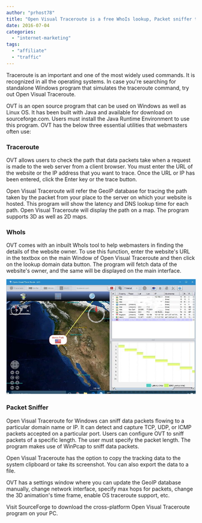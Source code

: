 ```yaml
---
author: "prhost78"
title: "Open Visual Traceroute is a free WhoIs lookup, Packet sniffer tool for PC"
date: 2016-07-04
categories: 
  - "internet-marketing"
tags: 
  - "affiliate"
  - "traffic"
---
```


Traceroute is an important and one of the most widely used commands. It is recognized in all the operating systems. In case you're searching for standalone Windows program that simulates the traceroute command, try out Open Visual Traceroute.

OVT is an open source program that can be used on Windows as well as Linux OS. It has been built with Java and available for download on sourceforge.com. Users must install the Java Runtime Environment to use this program. OVT has the below three essential utilities that webmasters often use:

### Traceroute

OVT allows users to check the path that data packets take when a request is made to the web server from a client browser. You must enter the URL of the website or the IP address that you want to trace. Once the URL or IP has been entered, click the Enter key or the trace button.

Open Visual Traceroute will refer the GeoIP database for tracing the path taken by the packet from your place to the server on which your website is hosted. This program will show the latency and DNS lookup time for each path. Open Visual Traceroute will display the path on a map. The program supports 3D as well as 2D maps.

### WhoIs

OVT comes with an inbuilt WhoIs tool to help webmasters in finding the details of the website owner. To use this function, enter the website's URL in the textbox on the main Window of Open Visual Traceroute and then click on the lookup domain data button. The program will fetch data of the website's owner, and the same will be displayed on the main interface.

![open visual traceroute download](images/open-visual-traceroute.jpg)

### Packet Sniffer

Open Visual Traceroute for Windows can sniff data packets flowing to a particular domain name or IP. It can detect and capture TCP, UDP, or ICMP packets accepted on a particular port. Users can configure OVT to sniff packets of a specific length. The user must specify the packet length. The program makes use of WinPcap to sniff data packets.

Open Visual Traceroute has the option to copy the tracking data to the system clipboard or take its screenshot. You can also export the data to a file.

OVT has a settings window where you can update the GeoIP database manually, change network interface, specify max hops for packets, change the 3D animation's time frame, enable OS traceroute support, etc.

Visit SourceForge to download the cross-platform Open Visual Traceroute program on your PC.
